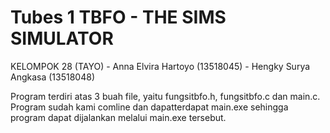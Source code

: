 # Tubes 1 TBFO - THE SIMS SIMULATOR
KELOMPOK 28 (TAYO) - Anna Elvira Hartoyo (13518045) - Hengky Surya Angkasa (13518048)

Program terdiri atas 3 buah file, yaitu fungsitbfo.h, fungsitbfo.c dan main.c. Program sudah kami comline dan dapatterdapat main.exe sehingga program dapat dijalankan melalui main.exe tersebut.
